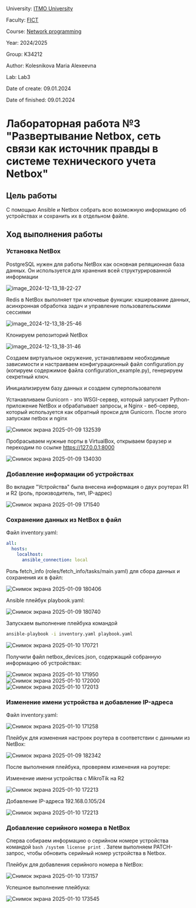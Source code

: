 University: [ITMO University](https://itmo.ru/ru/)

Faculty: [FICT](https://fict.itmo.ru)

Course: [Network programming](https://github.com/itmo-ict-faculty/network-programming)

Year: 2024/2025

Group: K34212

Author: Kolesnikova Maria Alexeevna

Lab: Lab3

Date of create: 09.01.2024

Date of finished: 09.01.2024

# Лабораторная работа №3 "Развертывание Netbox, сеть связи как источник правды в системе технического учета Netbox"

## Цель работы
С помощью Ansible и Netbox собрать всю возможную информацию об устройствах и сохранить их в отдельном файле.

## Ход выполнения работы

### Установка NetBox
PostgreSQL нужен для работы NetBox как основная реляционная база данных. Он используется для хранения всей структурированной информации

![image_2024-12-13_18-22-27](https://github.com/user-attachments/assets/710a221d-0345-4d9d-8cbe-f0484633b7bd)


Redis в NetBox выполняет три ключевые функции: кэширование данных, асинхронная обработка задач и управление пользовательскими сессиями

![image_2024-12-13_18-25-46](https://github.com/user-attachments/assets/fb5de9f9-916c-4526-a775-dc3ca797eb16)


Клонируем репозиторий NetBox

![image_2024-12-13_18-31-46](https://github.com/user-attachments/assets/b55079bf-981a-40e7-a97a-1c32206446b2)


Создаем виртуальное окружение, устанавливаем необходимые зависимости и настраиваем конфигурационный файл configuration.py (копируем содержимое файла configuration_example.py), генерируем секретный ключ.

Инициализируем базу данных и создаем суперпользователя

Устанавливаем Gunicorn - это WSGI-сервер, который запускает Python-приложение NetBox и обрабатывает запросы, и Nginx - веб-сервер, который используется как обратный прокси для Gunicorn.
После этого запускам netbox и nginx

![Снимок экрана 2025-01-09 132539](https://github.com/user-attachments/assets/21d5b0d7-dd8b-4ae8-befd-a56461553a42)


Пробрасываем нужные порты в VirtualBox, открываем браузер и переходим по ссылке https://127.0.0.1:8000

![Снимок экрана 2025-01-09 134030](https://github.com/user-attachments/assets/cdc4f568-b1fe-4ed8-ab66-a54833d4577c)


### Добавление информации об устройствах

Во вкладке "Устройства" была внесена информация о двух роутерах R1 и R2 (роль, производитель, тип, IP-адрес)

![Снимок экрана 2025-01-09 171540](https://github.com/user-attachments/assets/abc4e3a8-8ef1-4dbb-9181-2996b1a28939)


### Сохранение данных из NetBox в файл

Файл inventory.yaml:
```yaml
all:
  hosts:
    localhost:
      ansible_connection: local
```
Роль fetch_info (roles/fetch_info/tasks/main.yaml) для сбора данных и сохранения их в файл:

![Снимок экрана 2025-01-09 180406](https://github.com/user-attachments/assets/1dd76512-5060-49de-881a-0a26866d2dcf)


Ansible плейбук playbook.yaml:

![Снимок экрана 2025-01-09 180740](https://github.com/user-attachments/assets/f4d0dee4-854d-4c45-89fe-920dac097904)


Запускаем выполнение плейбука командой
```bash
ansible-playbook -i inventory.yaml playbook.yaml
```

![Снимок экрана 2025-01-10 170721](https://github.com/user-attachments/assets/80cb8c22-9568-4b0f-ba86-0524d3bf8d3a)


Получили файл netbox_devices.json, содержащий собранную информацию об устройствах:

![Снимок экрана 2025-01-10 171950](https://github.com/user-attachments/assets/40bdc530-186e-47bd-b712-86bd7d60f625)
![Снимок экрана 2025-01-10 172000](https://github.com/user-attachments/assets/017ae352-7a0c-4caa-9582-7c1dd9ab0be0)
![Снимок экрана 2025-01-10 172013](https://github.com/user-attachments/assets/8fe3f403-2f32-4da4-ad49-742a2a805c88)


### Изменение имени устройства и добавление IP-адреса

Файл inventory.yaml:

![Снимок экрана 2025-01-10 171258](https://github.com/user-attachments/assets/7cbdc9ec-1e95-4f4c-8c83-8d9dc18d426e)


Плейбук для изменения настроек роутера в соответствии с данными из NetBox:

![Снимок экрана 2025-01-09 182342](https://github.com/user-attachments/assets/eec44fdd-1e2c-4977-92e6-92c07fa42650)


После выполнения плейбука, проверяем изменения на роутере:

Изменение имени устройства с MikroTik на R2

![Снимок экрана 2025-01-10 172213](https://github.com/user-attachments/assets/a7fb1b15-1f42-4f1c-92e1-d3a84ced5889)


Добавление IP-адреса 192.168.0.105/24

![Снимок экрана 2025-01-10 172213](https://github.com/user-attachments/assets/d10f6437-d952-475c-bf90-f3122ce733cb)


### Добавление серийного номера в NetBox

Сперва собираем информацию о серийном номере устройства командой ```bash /system license print ```. Затем выполняем PATCH-запрос, чтобы обновить серийный номер устройства в Netbox.

Плейбук для добавления серийного номера в NetBox:

![Снимок экрана 2025-01-10 173157](https://github.com/user-attachments/assets/66efa84f-3be1-4f4e-8989-e5ef2284a13e)


Успешное выполнение плейбука:

![Снимок экрана 2025-01-10 173545](https://github.com/user-attachments/assets/7c0ae437-4a94-40e9-8445-2eea6ac88418)
